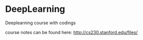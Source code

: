 

# DeepLearning
Deeplearning course with codings


course notes can be found here:
http://cs230.stanford.edu/files/ 

